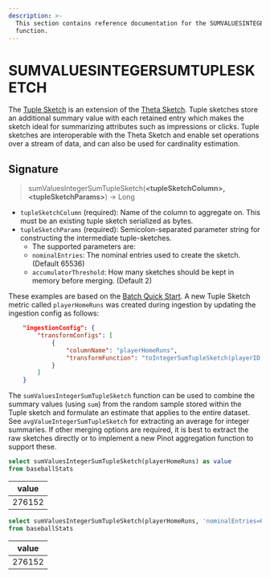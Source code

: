 ```yaml
---
description: >-
  This section contains reference documentation for the SUMVALUESINTEGERSUMTUPLESKETCH
  function.
---
```


# SUMVALUESINTEGERSUMTUPLESKETCH

The [Tuple Sketch](https://datasketches.apache.org/docs/Tuple/TupleOverview.html) is an extension of the [Theta Sketch](https://datasketches.apache.org/docs/Theta/ThetaSketchFramework.html).  Tuple sketches store an additional summary value with each retained entry which makes the sketch ideal for summarizing attributes such as impressions or clicks.  Tuple sketches are interoperable with the Theta Sketch and enable set operations over a stream of data, and can also be used for cardinality estimation.

## Signature

> sumValuesIntegerSumTupleSketch(**\<tupleSketchColumn>, \<tupleSketchParams>**) -> Long

* `tupleSketchColumn` (required): Name of the column to aggregate on.  This must be an existing tuple sketch serialized as bytes.
* `tupleSketchParams` (required): Semicolon-separated parameter string for constructing the intermediate tuple-sketches.
  * The supported parameters are:
   * `nominalEntries`: The nominal entries used to create the sketch. (Default 65536)
   * `accumulatorThreshold`: How many sketches should be kept in memory before merging. (Default 2)

These examples are based on the [Batch Quick Start](../../basics/getting-started/quick-start.md#batch).  A new Tuple Sketch metric called `playerHomeRuns` was created during ingestion by updating the ingestion config as follows:

```json
	"ingestionConfig": {
		"transformConfigs": [
			{
				"columnName": "playerHomeRuns",
				"transformFunction": "toIntegerSumTupleSketch(playerID, homeRuns)"
			}
		]
	}
```

The `sumValuesIntegerSumTupleSketch` function can be used to combine the summary values (using `sum`) from the random sample stored within the Tuple sketch and formulate an estimate that applies to the entire dataset.  See `avgValueIntegerSumTupleSketch` for extracting an average for integer summaries.  If other merging options are required, it is best to extract the raw sketches directly or to implement a new Pinot aggregation function to support these.

```sql
select sumValuesIntegerSumTupleSketch(playerHomeRuns) as value
from baseballStats 
```

| value  |
| ------ |
| 276152 |

```sql
select sumValuesIntegerSumTupleSketch(playerHomeRuns, 'nominalEntries=65536;accumulatorThreshold=10') as value
from baseballStats 
```

| value  |
| ------ |
| 276152 |

